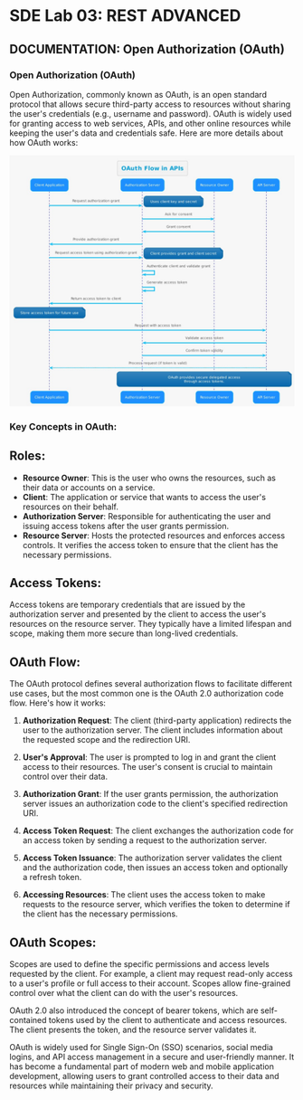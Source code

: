 # SDE Lab 03: REST ADVANCED
## DOCUMENTATION: Open Authorization (OAuth) 

### Open Authorization (OAuth)
Open Authorization, commonly known as OAuth, is an open standard protocol that allows secure third-party access to resources without sharing the user's credentials (e.g., username and password). OAuth is widely used for granting access to web services, APIs, and other online resources while keeping the user's data and credentials safe. Here are more details about how OAuth works:



![Tokenization in APIs](https://github.com/Yusuke-Sugihara/SDE_LAB3/blob/main/Images/Image_OAuth.jpg)

### Key Concepts in OAuth:
## Roles:

- **Resource Owner**: This is the user who owns the resources, such as their data or accounts on a service.
- **Client**: The application or service that wants to access the user's resources on their behalf.
- **Authorization Server**: Responsible for authenticating the user and issuing access tokens after the user grants permission.
- **Resource Server**: Hosts the protected resources and enforces access controls. It verifies the access token to ensure that the client has the necessary permissions.

## Access Tokens:

Access tokens are temporary credentials that are issued by the authorization server and presented by the client to access the user's resources on the resource server. They typically have a limited lifespan and scope, making them more secure than long-lived credentials.

## OAuth Flow:

The OAuth protocol defines several authorization flows to facilitate different use cases, but the most common one is the OAuth 2.0 authorization code flow. Here's how it works:

1. **Authorization Request**: The client (third-party application) redirects the user to the authorization server. The client includes information about the requested scope and the redirection URI.

2. **User's Approval**: The user is prompted to log in and grant the client access to their resources. The user's consent is crucial to maintain control over their data.

3. **Authorization Grant**: If the user grants permission, the authorization server issues an authorization code to the client's specified redirection URI.

4. **Access Token Request**: The client exchanges the authorization code for an access token by sending a request to the authorization server.

5. **Access Token Issuance**: The authorization server validates the client and the authorization code, then issues an access token and optionally a refresh token.

6. **Accessing Resources**: The client uses the access token to make requests to the resource server, which verifies the token to determine if the client has the necessary permissions.

## OAuth Scopes:

Scopes are used to define the specific permissions and access levels requested by the client. For example, a client may request read-only access to a user's profile or full access to their account. Scopes allow fine-grained control over what the client can do with the user's resources.

OAuth 2.0 also introduced the concept of bearer tokens, which are self-contained tokens used by the client to authenticate and access resources. The client presents the token, and the resource server validates it.

OAuth is widely used for Single Sign-On (SSO) scenarios, social media logins, and API access management in a secure and user-friendly manner. It has become a fundamental part of modern web and mobile application development, allowing users to grant controlled access to their data and resources while maintaining their privacy and security.
